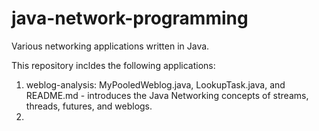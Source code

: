 # java-network-programming
Various networking applications written in Java.

This repository incldes the following applications:

1. weblog-analysis: MyPooledWeblog.java, LookupTask.java, and README.md - introduces the Java Networking concepts of streams, threads, futures, and weblogs.
2. 
